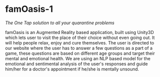 # famOasis-1
*The One Tap solution to all your quarantine problems*

famOasis is an Augmented Reality based application, built using Unity3D which lets user to visit the place of their choice without even going out. It will help people relax, enjoy and cure themselves. The user is directed to our website where the user has to answer a few questions as a part of a game, these questions are based on different age groups and target their mental and emotional health. We are using an NLP based model for the emotional and sentimental analysis of the user's responses and guide him/her for a doctor's appointment if he/she is mentally unsound.

